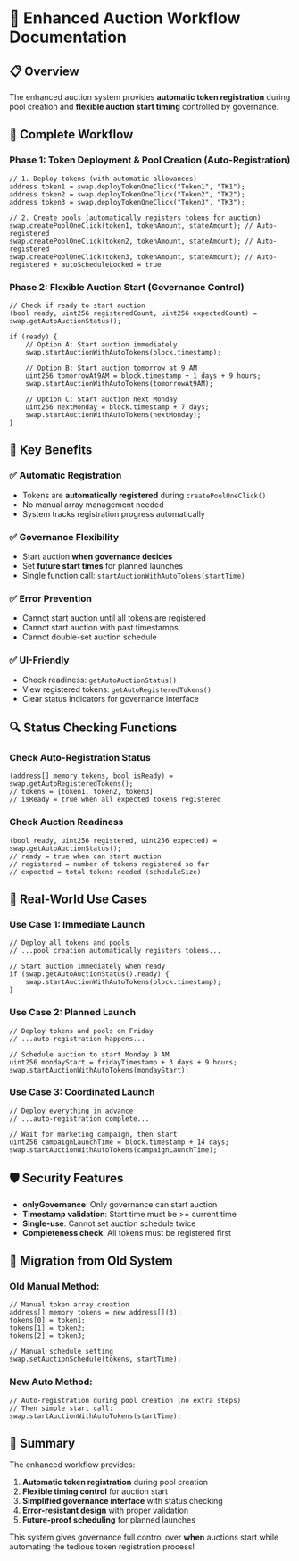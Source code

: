 # 🚀 Enhanced Auction Workflow Documentation

## 📋 Overview

The enhanced auction system provides **automatic token registration** during pool creation and **flexible auction start timing** controlled by governance.

## 🔄 Complete Workflow

### **Phase 1: Token Deployment & Pool Creation (Auto-Registration)**
```solidity
// 1. Deploy tokens (with automatic allowances)
address token1 = swap.deployTokenOneClick("Token1", "TK1");
address token2 = swap.deployTokenOneClick("Token2", "TK2");  
address token3 = swap.deployTokenOneClick("Token3", "TK3");

// 2. Create pools (automatically registers tokens for auction)
swap.createPoolOneClick(token1, tokenAmount, stateAmount); // Auto-registered
swap.createPoolOneClick(token2, tokenAmount, stateAmount); // Auto-registered
swap.createPoolOneClick(token3, tokenAmount, stateAmount); // Auto-registered + autoScheduleLocked = true
```

### **Phase 2: Flexible Auction Start (Governance Control)**
```solidity
// Check if ready to start auction
(bool ready, uint256 registeredCount, uint256 expectedCount) = swap.getAutoAuctionStatus();

if (ready) {
    // Option A: Start auction immediately
    swap.startAuctionWithAutoTokens(block.timestamp);
    
    // Option B: Start auction tomorrow at 9 AM
    uint256 tomorrowAt9AM = block.timestamp + 1 days + 9 hours;
    swap.startAuctionWithAutoTokens(tomorrowAt9AM);
    
    // Option C: Start auction next Monday
    uint256 nextMonday = block.timestamp + 7 days;
    swap.startAuctionWithAutoTokens(nextMonday);
}
```

## 🎯 Key Benefits

### **✅ Automatic Registration**
- Tokens are **automatically registered** during `createPoolOneClick()`
- No manual array management needed
- System tracks registration progress automatically

### **✅ Governance Flexibility**  
- Start auction **when governance decides**
- Set **future start times** for planned launches
- Single function call: `startAuctionWithAutoTokens(startTime)`

### **✅ Error Prevention**
- Cannot start auction until all tokens are registered
- Cannot start auction with past timestamps
- Cannot double-set auction schedule

### **✅ UI-Friendly**
- Check readiness: `getAutoAuctionStatus()`
- View registered tokens: `getAutoRegisteredTokens()`
- Clear status indicators for governance interface

## 🔍 Status Checking Functions

### **Check Auto-Registration Status**
```solidity
(address[] memory tokens, bool isReady) = swap.getAutoRegisteredTokens();
// tokens = [token1, token2, token3]
// isReady = true when all expected tokens registered
```

### **Check Auction Readiness**
```solidity
(bool ready, uint256 registered, uint256 expected) = swap.getAutoAuctionStatus();
// ready = true when can start auction
// registered = number of tokens registered so far
// expected = total tokens needed (scheduleSize)
```

## 📅 Real-World Use Cases

### **Use Case 1: Immediate Launch**
```solidity
// Deploy all tokens and pools
// ...pool creation automatically registers tokens...

// Start auction immediately when ready
if (swap.getAutoAuctionStatus().ready) {
    swap.startAuctionWithAutoTokens(block.timestamp);
}
```

### **Use Case 2: Planned Launch**
```solidity
// Deploy tokens and pools on Friday
// ...auto-registration happens...

// Schedule auction to start Monday 9 AM
uint256 mondayStart = fridayTimestamp + 3 days + 9 hours;
swap.startAuctionWithAutoTokens(mondayStart);
```

### **Use Case 3: Coordinated Launch**
```solidity
// Deploy everything in advance
// ...auto-registration complete...

// Wait for marketing campaign, then start
uint256 campaignLaunchTime = block.timestamp + 14 days;
swap.startAuctionWithAutoTokens(campaignLaunchTime);
```

## 🛡️ Security Features

- **onlyGovernance**: Only governance can start auction
- **Timestamp validation**: Start time must be >= current time
- **Single-use**: Cannot set auction schedule twice
- **Completeness check**: All tokens must be registered first

## 🔄 Migration from Old System

### **Old Manual Method:**
```solidity
// Manual token array creation
address[] memory tokens = new address[](3);
tokens[0] = token1;
tokens[1] = token2; 
tokens[2] = token3;

// Manual schedule setting
swap.setAuctionSchedule(tokens, startTime);
```

### **New Auto Method:**
```solidity
// Auto-registration during pool creation (no extra steps)
// Then simple start call:
swap.startAuctionWithAutoTokens(startTime);
```

## 🎉 Summary

The enhanced workflow provides:
1. **Automatic token registration** during pool creation
2. **Flexible timing control** for auction start
3. **Simplified governance interface** with status checking
4. **Error-resistant design** with proper validation
5. **Future-proof scheduling** for planned launches

This system gives governance full control over **when** auctions start while automating the tedious token registration process!